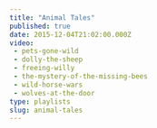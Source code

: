 ```yaml
---
title: "Animal Tales"
published: true
date: 2015-12-04T21:02:00.000Z
video:
 - pets-gone-wild
 - dolly-the-sheep
 - freeing-willy
 - the-mystery-of-the-missing-bees
 - wild-horse-wars
 - wolves-at-the-door
type: playlists
slug: animal-tales
---
```

